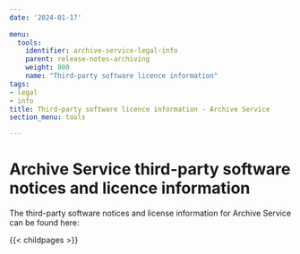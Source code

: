 ```yaml
---
date: '2024-01-17'
    
menu:
  tools:
    identifier: archive-service-legal-info
    parent: release-notes-archiving
    weight: 800
    name: "Third-party software licence information"
tags:
- legal
- info
title: Third-party software licence information - Archive Service
section_menu: tools

---
```


# Archive Service third-party software notices and licence information

The third-party software notices and license information for Archive Service can be found here:

{{< childpages >}}
